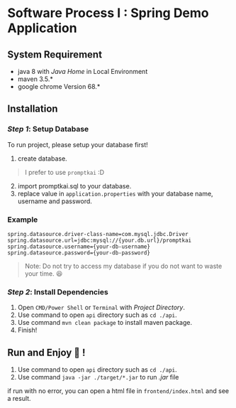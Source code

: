 # Software Process I : Spring Demo Application

## System Requirement
- java 8 with *Java Home* in Local Environment
- maven 3.5.*
- google chrome Version 68.*

## Installation

### *Step 1*: Setup Database
To run project, please setup your database first!

1. create database.
> I prefer to use `promptkai` :D
2. import promptkai.sql to your database.
3. replace value in `application.properties` with your database name, username and password.

### Example
```
spring.datasource.driver-class-name=com.mysql.jdbc.Driver
spring.datasource.url=jdbc:mysql://{your.db.url}/promptkai
spring.datasource.username={your-db-username}
spring.datasource.password={your-db-password}
```

> Note: Do not try to access my database if you do not want to waste your time. 😆

### *Step 2*: Install Dependencies

1. Open `CMD/Power Shell` or `Terminal` with *Project Directory*.
2. Use command to open `api` directory such as `cd ./api`.
3. Use command `mvn clean package` to install maven package.
4. Finish!


## Run and Enjoy 🎉 !

1. Use command to open `api` directory such as `cd ./api`.
2. Use command `java -jar ./target/*.jar` to run *.jar* file

if run with no error, you can open a html file in `frontend/index.html` and see a result.
